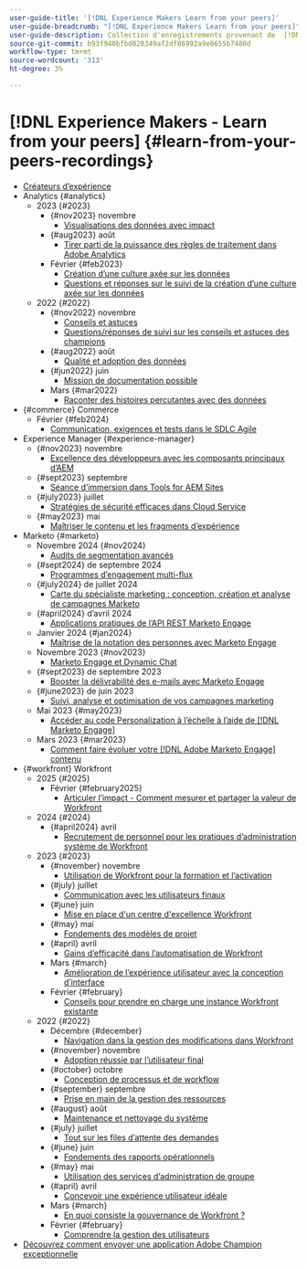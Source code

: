 ```yaml
---
user-guide-title: '[!DNL Experience Makers Learn from your peers]'
user-guide-breadcrumb: "[!DNL Experience Makers Learn from your peers]"
user-guide-description: Collection d'enregistrements provenant de  [!DNL Experience Makers Learn from your peers]
source-git-commit: b93f940bfbd028349af2df86992a9e0655b7480d
workflow-type: tm+mt
source-wordcount: '313'
ht-degree: 3%

---
```



# [!DNL Experience Makers - Learn from your peers] {#learn-from-your-peers-recordings}

+ [Créateurs d’expérience](overview.md)
+ Analytics {#analytics}
   + 2023 {#2023}
      + {#nov2023} novembre
         + [Visualisations des données avec impact](analytics/nov2023/impactful-data-visualizations.md)
      + {#aug2023} août
         + [Tirer parti de la puissance des règles de traitement dans Adobe Analytics](analytics/aug2023/processing-rules.md)
      + Février {#feb2023}
         + [Création d’une culture axée sur les données](analytics/feb2023/data-driven-culture.md)
         + [Questions et réponses sur le suivi de la création d’une culture axée sur les données](analytics/feb2023/data-driven-culture-q-and-a.md)
   + 2022 {#2022}
      + {#nov2022} novembre
         + [Conseils et astuces](analytics/nov2022/tips-and-tricks.md)
         + [Questions/réponses de suivi sur les conseils et astuces des champions](analytics/nov2022/tips-and-tricks-q-and-a.md)
      + {#aug2022} août
         + [Qualité et adoption des données](analytics/aug2022/data-quality.md)
      + {#jun2022} juin
         + [Mission de documentation possible](analytics/june2022/mission-possible.md)
      + Mars {#mar2022}
         + [Raconter des histoires percutantes avec des données](analytics/mar2022/stories-with-data.md)
+ {#commerce} Commerce
   + Février {#feb2024}
      + [Communication, exigences et tests dans le SDLC Agile](commerce/2024/agile-sdlc.md)
+ Experience Manager {#experience-manager}
   + {#nov2023} novembre
      + [Excellence des développeurs avec les composants principaux d’AEM](experience-manager/nov2023/core-components.md)
   + {#sept2023} septembre
      + [Séance d’immersion dans Tools for AEM Sites](experience-manager/sept2023/aem-sites-tools.md)
   + {#july2023} juillet
      + [ Stratégies de sécurité efficaces dans Cloud Service ](experience-manager/july2023/effective-security-strategies-in-cloud-service.md)
   + {#may2023} mai
      + [Maîtriser le contenu et les fragments d’expérience](experience-manager/may2023/mastering-content-and-experience-fragments.md)
+ Marketo {#marketo}
   + Novembre 2024 {#nov2024}
      + [Audits de segmentation avancés](marketo/nov2024/advanced-segmentation.md)
   + {#sept2024} de septembre 2024
      + [Programmes d’engagement multi-flux](marketo/sept2024/multi-stream-engagement-programs.md)
   + {#july2024} de juillet 2024
      + [Carte du spécialiste marketing : conception, création et analyse de campagnes Marketo](marketo/july2024/marketers-map-marketo-campaigns.md)
   + {#april2024} d’avril 2024
      + [Applications pratiques de l’API REST Marketo Engage](marketo/april2024/practical-applications-of-marketo-engage-rest-api.md)
   + Janvier 2024 {#jan2024}
      + [Maîtrise de la notation des personnes avec Marketo Engage](marketo/jan2024/person-scoring-mastery.md)
   + Novembre 2023 {#nov2023}
      + [Marketo Engage et Dynamic Chat](marketo/nov2023/dynamic-chat.md)
   + {#sept2023} de septembre 2023
      + [Booster la délivrabilité des e-mails avec Marketo Engage](marketo/sept2023/email-deliverability.md)
   + {#june2023} de juin 2023
      + [Suivi, analyse et optimisation de vos campagnes marketing](marketo/june2023/marketing-campaigns.md)
   + Mai 2023 {#may2023}
      + [Accéder au code Personalization à l’échelle à l’aide de  [!DNL Marketo Engage]](marketo/may2023/personalization-at-scale.md)
   + Mars 2023 {#mar2023}
      + [Comment faire évoluer votre  [!DNL Adobe Marketo Engage]  contenu](marketo/mar2023/templates-tokens-teamwork.md)
+ {#workfront} Workfront
   + 2025 {#2025}
      + Février {#february2025}
         + [Articuler l’impact - Comment mesurer et partager la valeur de Workfront](workfront/2025/how-to-measure-and-share-workfront-value.md)
   + 2024 {#2024}
      + {#april2024} avril
         + [Recrutement de personnel pour les pratiques d’administration système de Workfront](workfront/2024/04/staffing-your-workfront-system-admin-practice.md)
   + 2023 {#2023}
      + {#november} novembre
         + [Utilisation de Workfront pour la formation et l’activation](workfront/2023/11/using-workfront-for-training-and-enablement.md)
      + {#july} juillet
         + [Communication avec les utilisateurs finaux](workfront/2023/07/communicating-with-end-users.md)
      + {#june} juin
         + [Mise en place d&#39;un centre d&#39;excellence Workfront](workfront/2023/06/establishing-a-workfront-center-of-excellence.md)
      + {#may} mai
         + [Fondements des modèles de projet](workfront/2023/05/foundations-of-project-templates.md)
      + {#april} avril
         + [Gains d’efficacité dans l’automatisation de Workfront](workfront/2023/04/finding-efficiencies-in-workfront-automation.md)
      + Mars {#march}
         + [Amélioration de l’expérience utilisateur avec la conception d’interface](workfront/2023/03/improving-user-experience-with-interface-design.md)
      + Février {#february}
         + [Conseils pour prendre en charge une instance Workfront existante](workfront/2023/02/tips-for-taking-over-an-existing-workfront-instance.md)
   + 2022 {#2022}
      + Décembre {#december}
         + [Navigation dans la gestion des modifications dans Workfront](workfront/2022/12/navigating-change-management.md)
      + {#november} novembre
         + [Adoption réussie par l’utilisateur final](workfront/2022/11/successful-end-user-adoption.md)
      + {#october} octobre
         + [Conception de processus et de workflow](workfront/2022/10/workflow-and-process-design.md)
      + {#september} septembre
         + [Prise en main de la gestion des ressources](workfront/2022/09/getting-started-with-resource-management.md)
      + {#august} août
         + [Maintenance et nettoyage du système](workfront/2022/08/system-maintenance-and-cleanup.md)
      + {#july} juillet
         + [Tout sur les files d’attente des demandes](workfront/2022/07/all-about-request-queues.md)
      + {#june} juin
         + [Fondements des rapports opérationnels](workfront/2022/06/foundations-of-operational-reporting.md)
      + {#may} mai
         + [Utilisation des services d’administration de groupe](workfront/2022/05/leveraging-the-group-admin.md)
      + {#april} avril
         + [Concevoir une expérience utilisateur idéale](workfront/2022/04/designing-an-ideal-user-experience.md)
      + Mars {#march}
         + [En quoi consiste la gouvernance de Workfront ?](workfront/2022/03/what-is-workfront-governance.md)
      + Février {#february}
         + [Comprendre la gestion des utilisateurs](workfront/2022/02/understanding-user-management.md)
+ [Découvrez comment envoyer une application Adobe Champion exceptionnelle](./adobe-champion-application.md)
